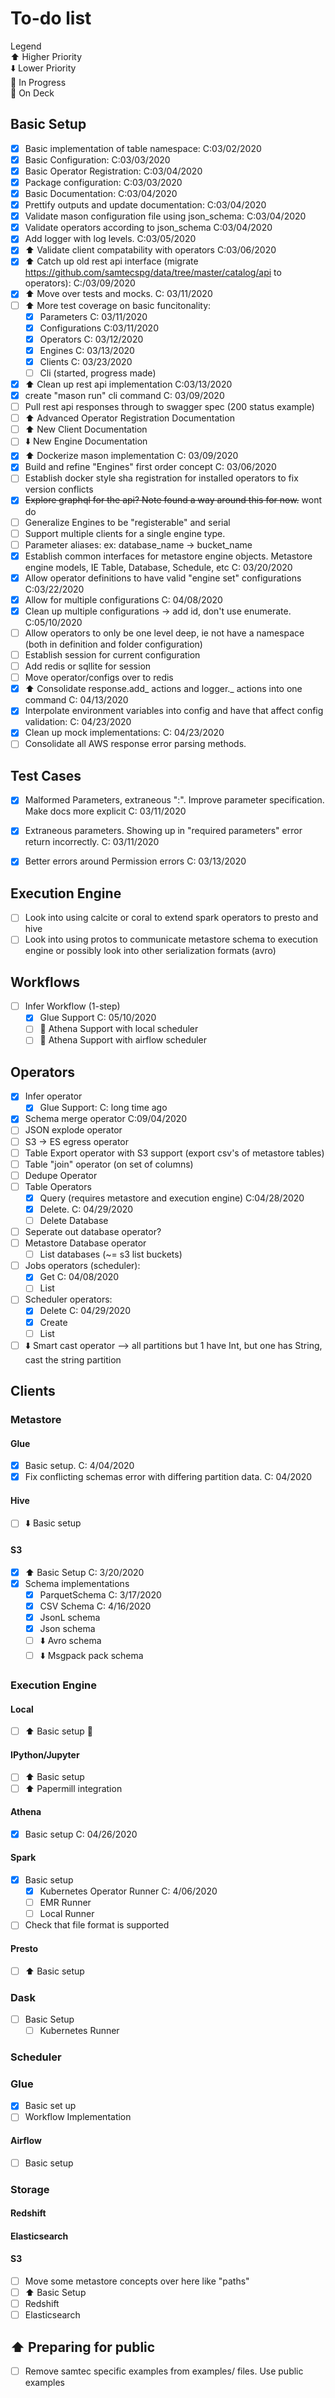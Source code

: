 # To-do list

Legend  
:arrow_up:  Higher Priority  
:arrow_down: Lower Priority  
:large_blue_circle:  In Progress  
:large_blue_diamond: On Deck  

## Basic Setup
- [x] Basic implementation of table namespace: C:03/02/2020
- [x] Basic Configuration: C:03/03/2020
- [x] Basic Operator Registration: C:03/04/2020
- [x] Package configuration: C:03/03/2020
- [x] Basic Documentation: C:03/04/2020
- [x] Prettify outputs and update documentation: C:03/04/2020
- [x] Validate mason configuration file using json_schema: C:03/04/2020
- [x] Validate operators according to json_schema C:03/04/2020
- [x] Add logger with log levels. C:03/05/2020
- [x] :arrow_up: Validate client compatability with operators C:03/06/2020
- [x] :arrow_up: Catch up old rest api interface (migrate https://github.com/samtecspg/data/tree/master/catalog/api to operators): C:/03/09/2020
- [x] :arrow_up: Move over tests and mocks.  C: 03/11/2020
- [ ] :arrow_up: More test coverage on basic funcitonality:
    - [x] Parameters C: 03/11/2020
    - [x] Configurations C:03/11/2020 
    - [x] Operators C: 03/12/2020
    - [x] Engines C: 03/13/2020
    - [x] Clients C: 03/23/2020
    - [ ] Cli (started, progress made)
- [x] :arrow_up: Clean up rest api implementation C:03/13/2020
- [x] create "mason run" cli command C: 03/09/2020
- [ ] Pull rest api responses through to swagger spec (200 status example)
- [ ] :arrow_up: Advanced Operator Registration Documentation 
- [ ] :arrow_up: New Client Documentation 
- [ ] :arrow_down: New Engine Documentation 
- [x] :arrow_up: Dockerize mason implementation C: 03/09/2020
- [x] Build and refine "Engines" first order concept C: 03/06/2020
- [ ] Establish docker style sha registration for installed operators to fix version conflicts  
- [x] ~~Explore graphql for the api? Note found a way around this for now.~~ wont do
- [ ] Generalize Engines to be "registerable" and serial
- [ ] Support multiple clients for a single engine type.
- [ ] Parameter aliases:   ex: database_name -> bucket_name
- [x] Establish common interfaces for metastore engine objects.   Metastore engine models, IE Table, Database, Schedule, etc C: 03/20/2020
- [x] Allow operator definitions to have valid "engine set" configurations C:03/22/2020
- [x] Allow for multiple configurations C: 04/08/2020
- [x] Clean up multiple configurations -> add id, don't use enumerate. C:05/10/2020
- [ ] Allow operators to only be one level deep, ie not have a namespace (both in definition and folder configuration)
- [ ] Establish session for current configuration
- [ ] Add redis or sqllite for session 
- [ ] Move operator/configs over to redis
- [X] :arrow_up: Consolidate response.add_  actions and logger._ actions into one command C: 04/13/2020
- [x] Interpolate environment variables into config and have that affect config validation: C: 04/23/2020
- [x] Clean up mock implementations: C: 04/23/2020
- [ ] Consolidate all AWS response error parsing methods.

## Test Cases

- [x] Malformed Parameters, extraneous ":".   Improve parameter specification.  Make docs more explicit C: 03/11/2020
- [x] Extraneous parameters.  Showing up in "required parameters" error return incorrectly. C: 03/11/2020
- [x] Better errors around Permission errors C: 03/13/2020


## Execution Engine
- [ ] Look into using calcite or coral to extend spark operators to presto and hive
- [ ] Look into using protos to communicate metastore schema to execution engine or possibly look into other serialization formats (avro)

## Workflows
- [ ] Infer Workflow (1-step)
    - [x] Glue Support C: 05/10/2020
    - [ ] :large_blue_circle: Athena Support with local scheduler
    - [ ] :large_blue_circle: Athena Support with airflow scheduler

## Operators
- [x] Infer operator
    - [x] Glue Support: C: long time ago
- [x] Schema merge operator C:09/04/2020
- [ ] JSON explode operator
- [ ] S3 -> ES egress operator 
- [ ] Table Export operator with S3 support (export csv's of metastore tables)
- [ ] Table "join" operator (on set of columns)
- [ ] Dedupe Operator
- [ ] Table Operators
    - [x] Query (requires metastore and execution engine) C:04/28/2020
    - [x] Delete. C: 04/29/2020
    - [ ] Delete Database
- [ ] Seperate out database operator?
- [ ] Metastore Database operator
    - [ ] List databases (~= s3 list buckets)
- [ ] Jobs operators (scheduler):
    - [x] Get C: 04/08/2020
    - [ ] List
- [ ] Scheduler operators:
    - [x] Delete C: 04/29/2020
    - [x] Create
    - [ ] List
- [ ] :arrow_down: Smart cast operator -->  all partitions but 1 have Int, but one has String, cast the string partition

## Clients

### Metastore
#### Glue
- [x] Basic setup. C: 4/04/2020
- [x] Fix conflicting schemas error with differing partition data. C: 04/2020
#### Hive
- [ ] :arrow_down: Basic setup
#### S3
- [x] :arrow_up: Basic Setup C: 3/20/2020
- [x] Schema implementations
   - [x] ParquetSchema C: 3/17/2020
   - [x] CSV Schema C: 4/16/2020
   - [x] JsonL schema
   - [x] Json schema
   - [ ] :arrow_down: Avro schema
   - [ ] :arrow_down: Msgpack pack schema

### Execution Engine
#### Local
- [ ] :arrow_up: Basic setup :large_blue_circle:
#### IPython/Jupyter
- [ ] :arrow_up: Basic setup
- [ ] :arrow_up: Papermill integration 
#### Athena
- [x] Basic setup C: 04/26/2020
#### Spark
- [x] Basic setup 
    - [x] Kubernetes Operator Runner C: 4/06/2020
    - [ ] EMR Runner 
    - [ ] Local Runner
- [ ] Check that file format is supported
#### Presto
- [ ] :arrow_up: Basic setup 

### Dask
- [ ] Basic Setup
    - [ ] Kubernetes Runner

### Scheduler
### Glue
- [x] Basic set up
- [ ] Workflow Implementation
#### Airflow
- [ ] Basic setup 

### Storage
#### Redshift
#### Elasticsearch
#### S3
- [ ] Move some metastore concepts over here like "paths"
- [ ] :arrow_up: Basic Setup 
- [ ] Redshift
- [ ] Elasticsearch

## :arrow_up: Preparing for public
- [ ] Remove samtec specific examples from examples/ files.  Use public examples


